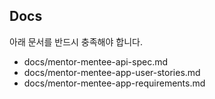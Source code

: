 ## Docs

아래 문서를 반드시 충족해야 합니다.

- docs/mentor-mentee-api-spec.md
- docs/mentor-mentee-app-user-stories.md
- docs/mentor-mentee-app-requirements.md
